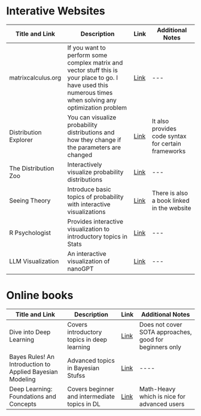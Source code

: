 # Interative Websites
| Title and Link            | Description          | Link                              | Additional Notes       |
|------------------|----------------------|-----------------------------------|-------------------------|
| matrixcalculus.org| If you want to perform some complex matrix and vector stuff this is your place to go. I have used this numerous times when solving any optimization problem| [Link](https://www.matrixcalculus.org/)| ---|
| Distribution Explorer | You can visualize probability distributions and how they change if the parameters are changed | [Link](https://distribution-explorer.github.io/index.html) | It also provides code syntax for certain frameworks |
|The Distribution Zoo | Interactively visualize probability distributions | [Link](https://ben18785.shinyapps.io/distribution-zoo/)|---|
| Seeing Theory | Introduce basic topics of probability with interactive visualizations| [Link](https://seeing-theory.brown.edu/)| There is also a book linked in the website|
| R Psychologist | Provides interactive visualization to introductory topics in Stats | [Link](https://rpsychologist.com/)|---|
| LLM Visualization | An interactive visualization of nanoGPT| [Link](https://bbycroft.net/llm)|---|
# Online books

| Title and Link            | Description          | Link                              | Additional Notes       |
|------------------|----------------------|-----------------------------------|-------------------------|
| Dive into Deep Learning | Covers introductory topics in deep learning | [Link](https://d2l.ai/) | Does not cover SOTA approaches, good for beginners only |
| Bayes Rules! An Introduction to Applied Bayesian Modeling | Advanced topics in Bayesian Stufss | [Link](https://www.bayesrulesbook.com/) | ----|
| Deep Learning: Foundations and Concepts | Covers beginner and intermediate topics in DL| [Link](https://issuu.com/cmb321/docs/deep_learning_ebook)| Math-Heavy which is nice for advanced users|





